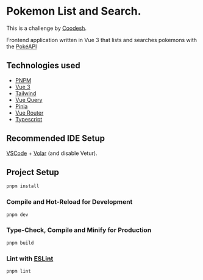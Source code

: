 # Pokemon List and Search.

This is a challenge by [Coodesh](https://coodesh.com/).

Frontend application written in Vue 3 that lists and searches pokemons with the [PokéAPI](https://pokeapi.co/)

## Technologies used

- [PNPM](https://pnpm.io/pt/)
- [Vue 3](https://vuejs.org/)
- [Tailwind](https://tailwindcss.com/)
- [Vue Query](https://tanstack.com/query/v4/docs/framework/vue/overview)
- [Pinia](https://pinia.vuejs.org/)
- [Vue Router](https://router.vuejs.org/)
- [Typescript](https://www.typescriptlang.org/)

## Recommended IDE Setup

[VSCode](https://code.visualstudio.com/) + [Volar](https://marketplace.visualstudio.com/items?itemName=Vue.volar) (and disable Vetur).

## Project Setup

```sh
pnpm install
```

### Compile and Hot-Reload for Development

```sh
pnpm dev
```

### Type-Check, Compile and Minify for Production

```sh
pnpm build
```

### Lint with [ESLint](https://eslint.org/)

```sh
pnpm lint
```
